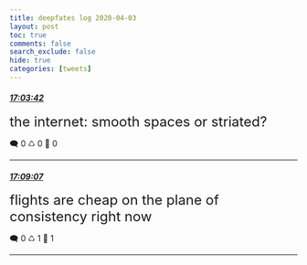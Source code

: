 ```yaml
---
title: deepfates log 2020-04-03
layout: post
toc: true
comments: false
search_exclude: false
hide: true
categories: [tweets]
---
```



#### <a href = "https://twitter.com/deepfates/status/1246211805413666816">*17:03:42*</a>

<font size="5">the internet: smooth spaces or striated?</font>



🗨️ 0 ♺ 0 🤍  0   

---
    
#### <a href = "https://twitter.com/deepfates/status/1246213167333511168">*17:09:07*</a>

<font size="5">flights are cheap on the plane of consistency right now</font>



🗨️ 0 ♺ 1 🤍  1   

---
    
            

